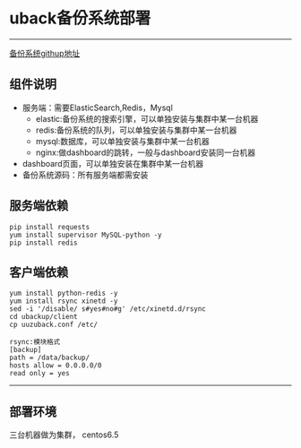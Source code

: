 ﻿# uback备份系统部署

---
[备份系统githup地址](https://github.com/lustlost/ubackup)
## 组件说明
- 服务端：需要ElasticSearch,Redis，Mysql
  - elastic:备份系统的搜索引擎，可以单独安装与集群中某一台机器
  - redis:备份系统的队列，可以单独安装与集群中某一台机器
  - mysql:数据库，可以单独安装与集群中某一台机器
  - nginx:做dashboard的跳转，一般与dashboard安装同一台机器
- dashboard页面，可以单独安装在集群中某一台机器
- 备份系统源码：所有服务端都需安装

## 服务端依赖
```
pip install requests
yum install supervisor MySQL-python -y
pip install redis
```
## 客户端依赖
```
yum install python-redis -y
yum install rsync xinetd -y
sed -i '/disable/ s#yes#no#g' /etc/xinetd.d/rsync
cd ubackup/client
cp uuzuback.conf /etc/
```
```
rsync:模块格式
[backup]
path = /data/backup/
hosts allow = 0.0.0.0/0
read only = yes
```
---
## 部署环境
三台机器做为集群，
centos6.5






